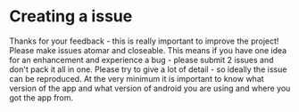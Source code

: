 # Creating a issue

Thanks for your feedback - this is really important to improve the project!
Please make issues atomar and closeable. This means if you have one idea for an enhancement and experience a bug - please submit 2 issues and don't pack it all in one.
Please try to give a lot of detail - so ideally the issue can be reproduced. At the very minimum it is important to know what version of the app and what version of android you are using and where you got the app from.
